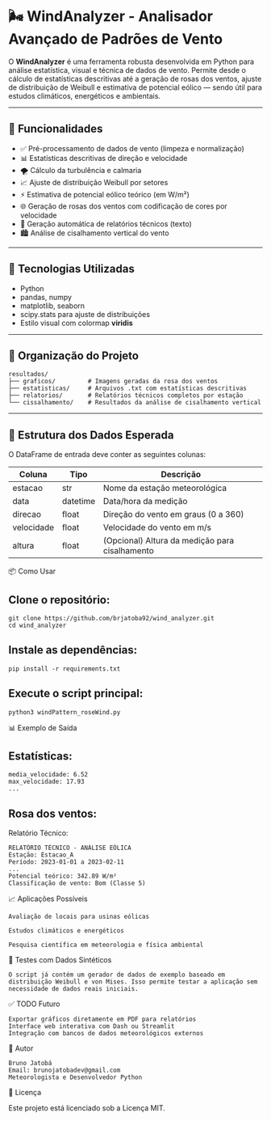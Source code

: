 # 🌬️ WindAnalyzer - Analisador Avançado de Padrões de Vento

O **WindAnalyzer** é uma ferramenta robusta desenvolvida em Python para análise estatística, visual e técnica de dados de vento. Permite desde o cálculo de estatísticas descritivas até a geração de rosas dos ventos, ajuste de distribuição de Weibull e estimativa de potencial eólico — sendo útil para estudos climáticos, energéticos e ambientais.

---

## 🚀 Funcionalidades

- ✅ Pré-processamento de dados de vento (limpeza e normalização)
- 📊 Estatísticas descritivas de direção e velocidade
- 🌪️ Cálculo da turbulência e calmaria
- 📈 Ajuste de distribuição Weibull por setores
- ⚡ Estimativa de potencial eólico teórico (em W/m²)
- 🌐 Geração de rosas dos ventos com codificação de cores por velocidade
- 📄 Geração automática de relatórios técnicos (texto)
- 🏙️ Análise de cisalhamento vertical do vento

---

## 🧠 Tecnologias Utilizadas

- Python
- pandas, numpy
- matplotlib, seaborn
- scipy.stats para ajuste de distribuições
- Estilo visual com colormap **viridis**

---

## 📁 Organização do Projeto

```
resultados/
├── graficos/         # Imagens geradas da rosa dos ventos
├── estatisticas/     # Arquivos .txt com estatísticas descritivas
├── relatorios/       # Relatórios técnicos completos por estação
└── cissalhamento/    # Resultados da análise de cisalhamento vertical
```

---

## 📌 Estrutura dos Dados Esperada

O DataFrame de entrada deve conter as seguintes colunas:

| Coluna     | Tipo      | Descrição                                         |
|------------|-----------|---------------------------------------------------|
| estacao    | str       | Nome da estação meteorológica                      |
| data       | datetime  | Data/hora da medição                               |
| direcao    | float     | Direção do vento em graus (0 a 360)                |
| velocidade | float     | Velocidade do vento em m/s                         |
| altura     | float     | (Opcional) Altura da medição para cisalhamento     |

📦 Como Usar

## Clone o repositório:

    git clone https://github.com/brjatoba92/wind_analyzer.git
    cd wind_analyzer

## Instale as dependências:

    pip install -r requirements.txt

## Execute o script principal:

    python3 windPattern_roseWind.py

📊 Exemplo de Saída

## Estatísticas:
    media_velocidade: 6.52
    max_velocidade: 17.93
    ...

## Rosa dos ventos:

Relatório Técnico:

    RELATÓRIO TÉCNICO - ANÁLISE EÓLICA
    Estação: Estacao_A
    Período: 2023-01-01 a 2023-02-11
    ...
    Potencial teórico: 342.89 W/m²
    Classificação de vento: Bom (Classe 5)


📈 Aplicações Possíveis

    Avaliação de locais para usinas eólicas

    Estudos climáticos e energéticos

    Pesquisa científica em meteorologia e física ambiental

🧪 Testes com Dados Sintéticos

    O script já contém um gerador de dados de exemplo baseado em distribuição Weibull e von Mises. Isso permite testar a aplicação sem necessidade de dados reais iniciais.

✅ TODO Futuro

    Exportar gráficos diretamente em PDF para relatórios
    Interface web interativa com Dash ou Streamlit
    Integração com bancos de dados meteorológicos externos

👤 Autor

    Bruno Jatobá
    Email: brunojatobadev@gmail.com
    Meteorologista e Desenvolvedor Python

📄 Licença

Este projeto está licenciado sob a Licença MIT.